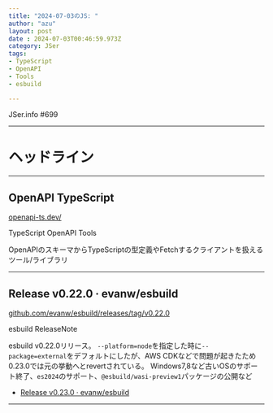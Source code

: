 ```yaml
---
title: "2024-07-03のJS: "
author: "azu"
layout: post
date : 2024-07-03T00:46:59.973Z
category: JSer
tags:
- TypeScript
- OpenAPI
- Tools
- esbuild

---
```


JSer.info #699

----

<h1 class="site-genre">ヘッドライン</h1>

----

## OpenAPI TypeScript
[openapi-ts.dev/](https://openapi-ts.dev/ "OpenAPI TypeScript")
<p class="jser-tags jser-tag-icon"><span class="jser-tag">TypeScript</span> <span class="jser-tag">OpenAPI</span> <span class="jser-tag">Tools</span></p>

OpenAPIのスキーマからTypeScriptの型定義やFetchするクライアントを扱えるツール/ライブラリ


----

## Release v0.22.0 · evanw/esbuild
[github.com/evanw/esbuild/releases/tag/v0.22.0](https://github.com/evanw/esbuild/releases/tag/v0.22.0 "Release v0.22.0 · evanw/esbuild")
<p class="jser-tags jser-tag-icon"><span class="jser-tag">esbuild</span> <span class="jser-tag">ReleaseNote</span></p>

esbuild v0.22.0リリース。
`--platform=node`を指定した時に`--package=external`をデフォルトにしたが、AWS CDKなどで問題が起きたため0.23.0では元の挙動へとrevertされている。
Windows7,8など古いOSのサポート終了、`es2024`のサポート、`@esbuild/wasi-preview1`パッケージの公開など

- [Release v0.23.0 · evanw/esbuild](https://github.com/evanw/esbuild/releases/tag/v0.23.0 "Release v0.23.0 · evanw/esbuild")

----
